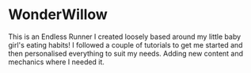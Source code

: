 # WonderWillow
This is an Endless Runner I created loosely based around my little baby girl's eating habits! I followed a couple of tutorials to get me started and then personalised everything to suit my needs. Adding new content and mechanics where I needed it.

